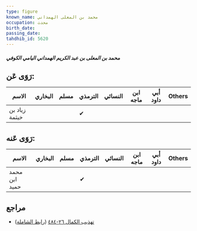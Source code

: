 ```yaml
---
type: figure
known_name: محمد بن المعلى الهمداني
occupation: محدث
birth_date:
passing_date:
tahdhib_id: 5620
---
```

##### محمد بن المعلى بن عبد الكريم الهمداني اليامي الكوفي

## رَوَى عَن:
| الاسم         | البخاري | مسلم | الترمذي | النسائي | ابن ماجه | أبي داود | Others |
| ------------- | ------- | ---- | ------- | ------- | -------- | -------- | ------ |
| زياد بن خيثمة |         |      | ✔       |         |          |          |        |
## رَوَى عَنه:
| الاسم         | البخاري | مسلم | الترمذي | النسائي | ابن ماجه | أبي داود | Others |
| ------------- | ------- | ---- | ------- | ------- | -------- | -------- | ------ |
| محمد ابن حميد |         |      | ✔       |         |          |          |        |
## مراجع
- [تهذيب الكمال ٢٦-٤٨٤](obsidian://open?vault=Tahdhib-al-Kamal&file=Figures/٥٦٢٠-محمد%20بن%20المعلى%20بن%20عبد%20الكريم%20الهمداني%20اليامي%20الكوفي) ([رابط الشاملة](https://shamela.ws/book/3722/14232))